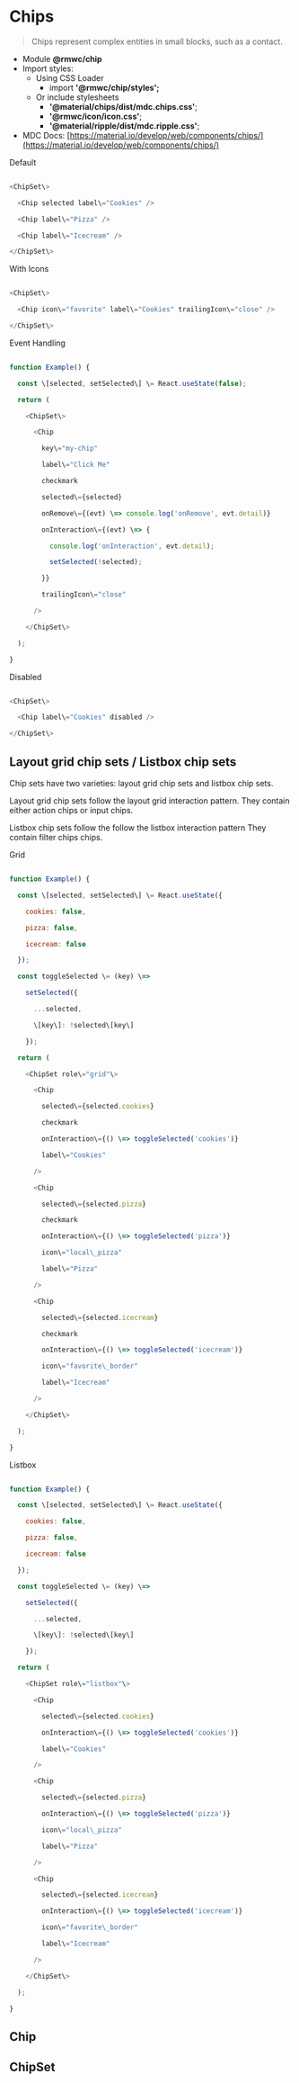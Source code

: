 # Chips

> Chips represent complex entities in small blocks, such as a contact.

- Module **@rmwc/chip**
- Import styles:
  - Using CSS Loader
    - import **'@rmwc/chip/styles';**
  - Or include stylesheets
    - **'@material/chips/dist/mdc.chips.css'**;
    - **'@rmwc/icon/icon.css'**;
    - **'@material/ripple/dist/mdc.ripple.css'**;
- MDC Docs: [https://material.io/develop/web/components/chips/](https://material.io/develop/web/components/chips/)

Default

```js

<ChipSet\>

  <Chip selected label\="Cookies" />

  <Chip label\="Pizza" />

  <Chip label\="Icecream" />

</ChipSet\>


```

With Icons

```js

<ChipSet\>

  <Chip icon\="favorite" label\="Cookies" trailingIcon\="close" />

</ChipSet\>


```

Event Handling

```js

function Example() {

  const \[selected, setSelected\] \= React.useState(false);

  return (

    <ChipSet\>

      <Chip

        key\="my-chip"

        label\="Click Me"

        checkmark

        selected\={selected}

        onRemove\={(evt) \=> console.log('onRemove', evt.detail)}

        onInteraction\={(evt) \=> {

          console.log('onInteraction', evt.detail);

          setSelected(!selected);

        }}

        trailingIcon\="close"

      />

    </ChipSet\>

  );

}


```

Disabled

```js

<ChipSet\>

  <Chip label\="Cookies" disabled />

</ChipSet\>


```

## Layout grid chip sets / Listbox chip sets

Chip sets have two varieties: layout grid chip sets and listbox chip sets.

Layout grid chip sets follow the layout grid interaction pattern. They contain either action chips or input chips.

Listbox chip sets follow the follow the listbox interaction pattern They contain filter chips chips.

Grid

```js

function Example() {

  const \[selected, setSelected\] \= React.useState({

    cookies: false,

    pizza: false,

    icecream: false

  });

  const toggleSelected \= (key) \=>

    setSelected({

      ...selected,

      \[key\]: !selected\[key\]

    });

  return (

    <ChipSet role\="grid"\>

      <Chip

        selected\={selected.cookies}

        checkmark

        onInteraction\={() \=> toggleSelected('cookies')}

        label\="Cookies"

      />

      <Chip

        selected\={selected.pizza}

        checkmark

        onInteraction\={() \=> toggleSelected('pizza')}

        icon\="local\_pizza"

        label\="Pizza"

      />

      <Chip

        selected\={selected.icecream}

        checkmark

        onInteraction\={() \=> toggleSelected('icecream')}

        icon\="favorite\_border"

        label\="Icecream"

      />

    </ChipSet\>

  );

}


```

Listbox

```js

function Example() {

  const \[selected, setSelected\] \= React.useState({

    cookies: false,

    pizza: false,

    icecream: false

  });

  const toggleSelected \= (key) \=>

    setSelected({

      ...selected,

      \[key\]: !selected\[key\]

    });

  return (

    <ChipSet role\="listbox"\>

      <Chip

        selected\={selected.cookies}

        onInteraction\={() \=> toggleSelected('cookies')}

        label\="Cookies"

      />

      <Chip

        selected\={selected.pizza}

        onInteraction\={() \=> toggleSelected('pizza')}

        icon\="local\_pizza"

        label\="Pizza"

      />

      <Chip

        selected\={selected.icecream}

        onInteraction\={() \=> toggleSelected('icecream')}

        icon\="favorite\_border"

        label\="Icecream"

      />

    </ChipSet\>

  );

}


```

## Chip

## ChipSet
